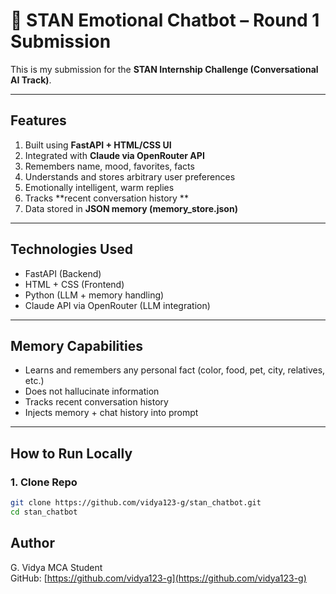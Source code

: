 # 🤖 STAN Emotional Chatbot – Round 1 Submission

This is my submission for the **STAN Internship Challenge (Conversational AI Track)**.

---

##  Features

1. Built using **FastAPI + HTML/CSS UI**  
2. Integrated with **Claude via OpenRouter API**  
3. Remembers name, mood, favorites, facts  
4. Understands and stores arbitrary user preferences  
5. Emotionally intelligent, warm replies  
6. Tracks **recent conversation history **  
7. Data stored in **JSON memory (memory_store.json)**  

---

##  Technologies Used

- FastAPI (Backend)
- HTML + CSS (Frontend)
- Python (LLM + memory handling)
- Claude API via OpenRouter (LLM integration)

---

## Memory Capabilities

- Learns and remembers any personal fact (color, food, pet, city, relatives, etc.)
- Does not hallucinate information
- Tracks recent conversation history
- Injects memory + chat history into prompt

---

##  How to Run Locally

### 1. Clone Repo

```bash
git clone https://github.com/vidya123-g/stan_chatbot.git
cd stan_chatbot
``` 


## Author

G. Vidya 
MCA Student  
GitHub: [https://github.com/vidya123-g](https://github.com/vidya123-g)

